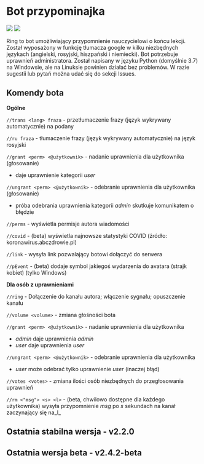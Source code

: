 # Bot przypominajka
[![](https://img.shields.io/badge/python-3.7%2B-blue)](https://www.python.org/downloads/release/python-378/) [![](https://img.shields.io/badge/license-MIT-green)](https://opensource.org/licenses/MIT)

Ring to bot umożliwiający przypomnienie nauczycielowi o końcu lekcji. Został wyposażony w funkcję tłumacza google w kilku niezbędnych językach (angielski, rosyjski, hiszpański i niemiecki). Bot potrzebuje uprawnień administratora. Został napisany w języku Python (domyślnie 3.7) na Windowsie, ale na Linuksie powinien działać bez problemów. W razie sugestii lub pytań można udać się do sekcji Issues.

## Komendy bota
**Ogólne**

`//trans <lang> fraza` - przetłumaczenie frazy (język wykrywany automatycznie) na podany

`//ru fraza` - tłumaczenie frazy (język wykrywany automatycznie) na język rosyjski

`//grant <perm> <@użytkownik>` - nadanie uprawnienia dla użytkownika (głosowanie)
- daje uprawnienie kategorii _user_

`//ungrant <perm> <@użytkownik>` - odebranie uprawnienia dla użytkownika (głosowanie)
- próba odebrania uprawnienia kategorii _admin_ skutkuje komunikatem o błędzie

`//perms` - wyświetla permisje autora wiadomości

`//covid` - (beta) wyświetla najnowsze statystyki COVID (źródło: koronawirus.abczdrowie.pl)

`//link` - wysyła link pozwalający botowi dołączyć do serwera

`//pEvent` - (beta) dodaje symbol jakiegoś wydarzenia do avatara (strajk kobiet) (tylko Windows)

**Dla osób z uprawnieniami**

`//ring` - Dołączenie do kanału autora; włączenie sygnału; opuszczenie kanału

`//volume <volume>` - zmiana głośności bota

`//grant <perm> <@użytkownik>` - nadanie uprawnienia dla użytkownika
- _admin_ daje uprawnienia _admin_
- _user_ daje uprawnienia _user_

`//ungrant <perm> <@użytkownik>` - odebranie uprawnienia dla użytkownika
- _user_ może odebrać tylko uprawnienie _user_ (inaczej błąd)

`//votes <votes>` - zmiana ilości osób niezbędnych do przegłosowania uprawnień

`//rm <"msg"> <s> <l>` - (beta, chwilowo dostępne dla każdego użytkownika) wysyła przypomnienie _msg_ po _s_ sekundach na kanał zaczynający się na_l_

## Ostatnia stabilna wersja - v2.2.0
## Ostatnia wersja beta - v2.4.2-beta

